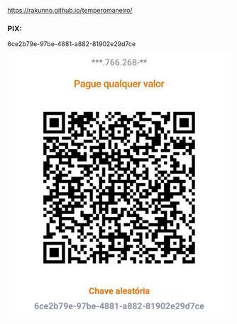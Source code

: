 https://rakunno.github.io/temperomaneiro/


### PIX:
  6ce2b79e-97be-4881-a882-81902e29d7ce
  
  ![pix](https://github.com/mpcabete/bombcrypto-bot/raw/main/readme-images/pix.jpeg)